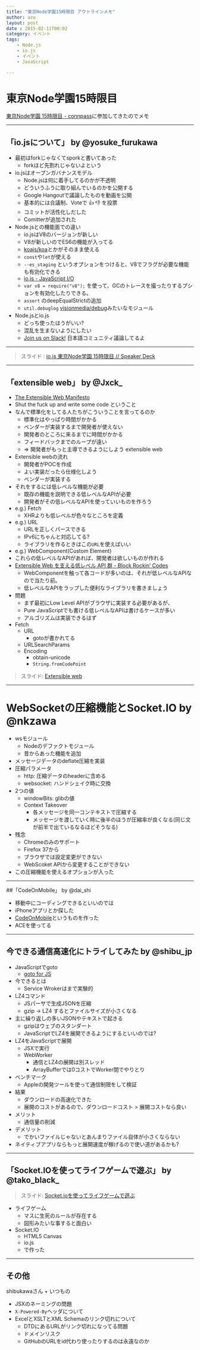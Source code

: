 ```yaml
---
title: "東京Node学園15時限目 アウトラインメモ"
author: azu
layout: post
date : 2015-02-11T00:02
category: イベント
tags:
    - Node.js
    - io.js
    - イベント
    - JavaScript

---
```


# 東京Node学園15時限目

[東京Node学園 15時限目 - connpass](http://nodejs.connpass.com/event/11436/ "東京Node学園 15時限目 - connpass")に参加してきたのでメモ

----

## 「io.jsについて」 by @yosuke_furukawa

- 最初はforkじゃなくてsporkと書いてあった
	- forkほど先割れじゃないよという
- io.jsはオープンガバナンスモデル
	- Node.jsは何に着手してるのかが不透明
	- どういうふうに取り組んでいるのかを公開する
	- Google Hangoutで議論したものを動画を公開
	- 基本的には合議制、Voteで :+1: :-1: を投票
	- コミットが活性化しだした
	- Comitterが追加された
- Node.jsとの機能面での違い
	- io.jsはV8のバージョンが新しい
	- V8が新しいのでES6の機能が入ってる
	- [koajs/koa](https://github.com/koajs/koa "koajs/koa")とかがそのまま使える
	- `const`や`let`が使える
	- `--es_staging` というオプションをつけると、V8でフラグが必要な機能も有効化できる
	- [io.js - JavaScript I/O](https://iojs.org/en/es6.html "io.js - JavaScript I/O")
	- `var v8 = require("v8");` を使って、GCのトレースを撮ったりするプションを有効化したりできる。
	- `assert` のdeepEqualStrictの追加
	- `util.debuglog` [visionmedia/debug](https://github.com/visionmedia/debug "visionmedia/debug")みたいなモジュール
- Node.jsとio.js
	- どっち使ったほうがいい?
	- 混乱を生まないようにしたい
	- [Join us on Slack!](http://iojs-jp-slack.herokuapp.com/ "Join us on Slack!") 日本語コミュニティ議論してるよ


----

> スライド : [io.js 東京Node学園 15時限目 // Speaker Deck](https://speakerdeck.com/yosuke_furukawa/io-dot-js-dong-jing-nodexue-yuan-15shi-xian-mu "io.js 東京Node学園 15時限目 // Speaker Deck")

----

## 「extensible web」 by @Jxck_

- [The Extensible Web Manifesto](https://extensiblewebmanifesto.org/ja/ "The Extensible Web Manifesto")
- Shut the fuck up and write some code ということ
- なんで標準化をしてる人たちがこういうことを言ってるのか
	- 標準化はやっぱり時間がかかる
	- ベンダーが実装するまで開発者が使えない
	- 開発者のところに来るまでに時間がかかる
	- フィードバックまでのループが遠い
	- => 開発者がもっと主導できるようにしよう extensible web
- Extensible webの流れ
	- 開発者がPOCを作成
	- よい実装だったら仕様化しよう
	- ベンダーが実装する
- それをするには低レベルな機能が必要
	- 既存の機能を説明できる低レベルなAPIが必要
	- 開発者がその低レベルなAPIを使っていいものを作ろう
- e.g.) Fetch
	- XHRよりも低レベルが色々なところを定義
- e.g.) URL
	- URLを正しくパースできる
	- IPv6にちゃんと対応してる?
	- ライブラリを作るときはこの`URL`を使えばいい
- e.g.) WebComponent(Custom Element)
- これらの低レベルなAPIがあれば、開発者は欲しいものが作れる
- [Extensible Web を支える低レベル API 群 - Block Rockin’ Codes](http://jxck.hatenablog.com/entry/extensible-lowlevel-api "Extensible Web を支える低レベル API 群 - Block Rockin’ Codes")
	- WebComponentを触って各コードが多いのは、それが低レベルなAPIなので当たり前。
	- 低レベルなAPIをラップした便利なライブラリを書きましょう
- 問題
	- まず最初にLow Level APIがブラウザに実装する必要があるが、
	- Pure JavaScriptでも書ける低レベルなAPIは書けるケースが多い
	- アルゴリズムは実装できるはず
- Fetch
	- URL
		- gotoが書かれてる
	- URLSearchParams
	- Encoding
		- obtain-unicode
		- `String.fromCodePoint`

> スライド: [Extensible web](http://www.slideshare.net/Jxck/extensible-web "Extensible web")


----

# WebSocketの圧縮機能とSocket.IO by @nkzawa

- wsモジュール
	- Nodeのデファクトモジュール
	- 昔からあった機能を追加
- メッセージデータのdeflate圧縮を実装
- 圧縮パラメータ
	- http: 圧縮データのheaderに含める
	- websocket: ハンドシェイク時に交換
- 2つの値
	- windowBits: glibの値
	- Context Takeover
		- 各メッセージを同一コンテキストで圧縮する
		- メッセージを渡していく時に後半のほうが圧縮率が良くなる(同じ文が前半で出ているなるほどそうなる)
- 残念
	- Chromeのみのサポート
	- Firefox 37から
	- ブラウザでは設定変更ができない
	- WebScoket APIから変更することができない
- この圧縮機能を使えるオプションが入った

-----

##「CodeOnMobile」 by @dai_shi

- 移動中にコーディングできるといいのでは
- iPhoneアプリとか探した
- [CodeOnMobile](http://codeonmobile.axlight.com/#/home "CodeOnMobile")というものを作った
- ACEを使ってる


-----

## 今できる通信高速化にトライしてみた by @shibu_jp 

- JavaScriptでgoto
	- [goto for JS](https://gist.github.com/shibukawa/315765020c34f4543665 "goto for JS")
- 今できるとは
	- Service Wrokerはまで実験的
- LZ4コマンド
	-  JSパーサで生成JSONを圧縮
	- gzip -> LZ4 するとファイルサイズが小さくなる
- 主に繰り返しの多いJSONやテキストで起きる
	- gzipはウェブのスタンダート
	- JavaScriptでLZ4を展開できるようにするといいのでは?
- LZ4をJavaScriptで展開
	- JSXで実行
	- WebWorker
		- 通信とLZ4の展開は別スレッド
		- ArrayBufferでは0コストでWorker間でやりとり
- ベンチマーク
	- Appleの開発ツールを使って通信制限をして検証
- 結果
	- ダウンロードの高速化できた
	- 展開のコストがあるので、ダウンロードコスト > 展開コストなら良い
- メリット
	- 通信量の削減
- デメリット
	- でかいファイルじゃないとあんまりファイル自体が小さくならない
- ネイティブアプリならもっと展開速度が稼げるので使い道があるかも?

----

## 「Socket.IOを使ってライフゲームで遊ぶ」 by @tako_black_

> スライド: [Socket.ioを使ってライフゲームで遊ぶ](http://www.slideshare.net/ssuser375b1b/socketio-44399338 "Socket.ioを使ってライフゲームで遊ぶ")

- ライフゲーム
	- マスに生死のルールが存在する
	- 図形みたいな事すると面白い
- Socket.IO
	- HTML5 Canvas
	- io.js
	- で作った
	
-----

## その他

shibukawaさん + いつもの

- JSXのネーミングの問題
- `X-Powered-By`ヘッダについて
- ExcelとXSLTとXML Schemaのリンク切れについて
  - DTDにあるURLがリンク切れになってる問題
  - ドメインリスク
  - GitHubのURLをid代わり使ったりするのは永遠なのか

